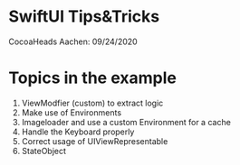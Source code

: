 # SwiftUI Tips&Tricks
CocoaHeads Aachen: 09/24/2020

# Topics in the example
1. ViewModfier (custom) to extract logic
2. Make use of Environments
3. Imageloader and use a custom Environment for a cache
4. Handle the Keyboard properly
5. Correct usage of UIViewRepresentable
6. StateObject
